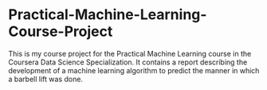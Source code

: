 # Practical-Machine-Learning-Course-Project

This is my course project for the Practical Machine Learning course in the Coursera Data Science Specialization. It contains a report describing the development of a machine learning algorithm to predict the manner in which a barbell lift was done.
